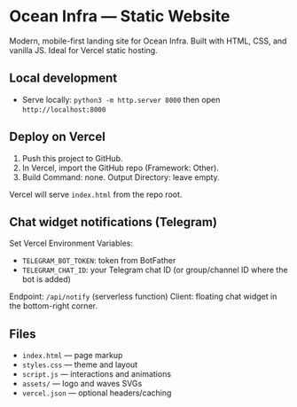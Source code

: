 # Ocean Infra — Static Website

Modern, mobile-first landing site for Ocean Infra.
Built with HTML, CSS, and vanilla JS. Ideal for Vercel static hosting.

## Local development

- Serve locally: `python3 -m http.server 8000` then open `http://localhost:8000`

## Deploy on Vercel

1. Push this project to GitHub.
2. In Vercel, import the GitHub repo (Framework: Other).
3. Build Command: none. Output Directory: leave empty.

Vercel will serve `index.html` from the repo root.

## Chat widget notifications (Telegram)

Set Vercel Environment Variables:
- `TELEGRAM_BOT_TOKEN`: token from BotFather
- `TELEGRAM_CHAT_ID`: your Telegram chat ID (or group/channel ID where the bot is added)

Endpoint: `/api/notify` (serverless function)
Client: floating chat widget in the bottom-right corner.

## Files

- `index.html` — page markup
- `styles.css` — theme and layout
- `script.js` — interactions and animations
- `assets/` — logo and waves SVGs
- `vercel.json` — optional headers/caching